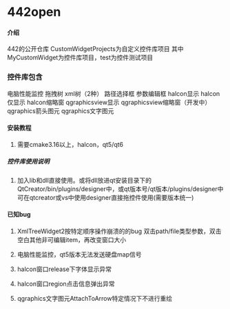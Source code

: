 # 442open

#### 介绍
442的公开仓库
CustomWidgetProjects为自定义控件库项目
其中MyCustomWidget为控件库项目，test为控件测试项目


### 控件库包含

电脑性能监控
拖拽树
xml树（2种）
路径选择框
参数编辑框
halcon显示
halcon仅显示
halcon缩略窗
qgraphicsview显示
qgraphicsview缩略窗（开发中）
qgraphics箭头图元
qgraphics文字图元

#### 安装教程

1.  需要cmake3.16以上，halcon，qt5/qt6

##### 控件库使用说明

1.  加入lib和dll直接使用。或将dll放进qt安装目录下的QtCreator/bin/plugins/designer中，或qt版本号/qt版本/plugins/designer中
可在qtcreator或vs中使用designer直接拖控件使用(需要版本统一)

#### 已知bug

1.	XmlTreeWidget2按特定顺序操作崩溃的的bug
	双击path/file类型参数，双击空白其他非可编辑item，再改变窗口大小

2.	电脑性能监控，qt5版本无法发送硬盘map信号

3.	halcon窗口release下字体显示异常

4.	halcon窗口region点击信息弹出异常

5.	qgraphics文字图元AttachToArrow特定情况下不进行重绘
